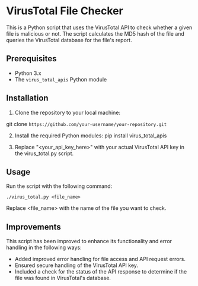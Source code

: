 # VirusTotal File Checker

This is a Python script that uses the VirusTotal API to check whether a given file is malicious or not. The script calculates the MD5 hash of the file and queries the VirusTotal database for the file's report.

## Prerequisites

- Python 3.x
- The `virus_total_apis` Python module

## Installation

1. Clone the repository to your local machine:

git clone `https://github.com/your-username/your-repository.git`

2. Install the required Python modules:
pip install virus_total_apis

3. Replace "<your_api_key_here>" with your actual VirusTotal API key in the virus_total.py script.

## Usage

Run the script with the following command:

`./virus_total.py <file_name>`

Replace <file_name> with the name of the file you want to check.

## Improvements
This script has been improved to enhance its functionality and error handling in the following ways:

- Added improved error handling for file access and API request errors.
- Ensured secure handling of the VirusTotal API key.
- Included a check for the status of the API response to determine if the file was found in VirusTotal's database.
